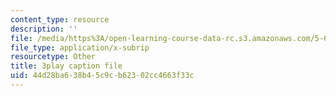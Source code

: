 ```yaml
---
content_type: resource
description: ''
file: /media/https%3A/open-learning-course-data-rc.s3.amazonaws.com/5-60-thermodynamics-kinetics-spring-2008/44d28ba638b45c9cb62302cc4663f33c_QrzHB9_kHPE.vtt
file_type: application/x-subrip
resourcetype: Other
title: 3play caption file
uid: 44d28ba6-38b4-5c9c-b623-02cc4663f33c
---
```


